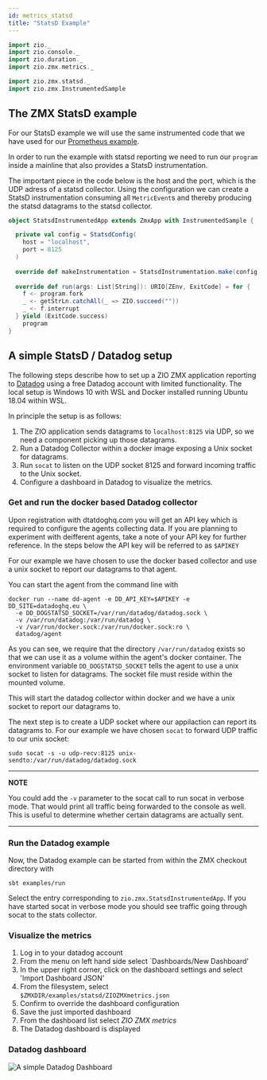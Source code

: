 ```yaml
---
id: metrics_statsd
title: "StatsD Example"
---
```


```scala mdoc:invisible
import zio._
import zio.console._
import zio.duration._
import zio.zmx.metrics._

import zio.zmx.statsd._
import zio.zmx.InstrumentedSample
```
## The ZMX StatsD example

For our StatsD example we will use the same instrumented code that we have used for our [Prometheus example](prometheus.md#the-zmx-prometheus-example). 

In order to run the example with statsd reporting we need to run our `program` inside a mainline that also provides a StatsD instrumentation. 

The important piece in the code below is the host and the port, which is the UDP adress of a statsd collector. Using the configuration we can create 
a StatsD instrumentation consuming all `MetricEvent`s and thereby producing the statsd datagrams to the statsd collector. 

```scala mdoc:silent
object StatsdInstrumentedApp extends ZmxApp with InstrumentedSample {

  private val config = StatsdConfig(
    host = "localhost",
    port = 8125
  )
  
  override def makeInstrumentation = StatsdInstrumentation.make(config)
  
  override def run(args: List[String]): URIO[ZEnv, ExitCode] = for {
    f <- program.fork
    _ <- getStrLn.catchAll(_ => ZIO.succeed(""))
    _ <- f.interrupt
  } yield (ExitCode.success)
    program
}
```

## A simple StatsD / Datadog setup 

The following steps describe how to set up a ZIO ZMX application reporting to [Datadog](https://www.datadoghq.com/) using a free Datadog account 
with limited functionality. The local setup is Windows 10 with WSL and Docker installed running Ubuntu 18.04 within WSL. 

In principle the setup is as follows:

1. The ZIO application sends datagrams to `localhost:8125` via UDP, so we need a component picking up those datagrams. 
1. Run a Datadog Collector within a docker image exposing a Unix socket for datagrams.
1. Run `socat` to listen on the UDP socket 8125 and forward incoming traffic to the Unix socket. 
1. Configure a dashboard in Datadog to visualize the metrics.

### Get and run the docker based Datadog collector 

Upon registration with dtatdoghq.com you will get an API key which is required to configure the agents collecting data. If you are planning 
to experiment with deifferent agents, take a note of your API key for further reference. In the steps below the API key will be referred to 
as `$APIKEY`


For our example we have chosen to use the docker based collector and use a unix socket to report our datagrams to that agent. 

You can start the agent from the command line with 

```
docker run --name dd-agent -e DD_API_KEY=$APIKEY -e DD_SITE=datadoghq.eu \
  -e DD_DOGSTATSD_SOCKET=/var/run/datadog/datadog.sock \
  -v /var/run/datadog:/var/run/datadog \
  -v /var/run/docker.sock:/var/run/docker.sock:ro \
  datadog/agent
```

As you can see, we require that the directory `/var/run/datadog` exists so that we can use it as a volume within the agent's docker container. The environment variable `DD_DOGSTATSD_SOCKET` tells the agent to use a unix socket to listen for datagrams. The socket file must reside within the mounted volume. 

This will start the datadog collector within docker and we have a unix socket to report our datagrams to. 

The next step is to create a UDP socket where our appilaction can report its datagrams to. For our example we have chosen `socat` to forward 
UDP traffic to our unix socket:

```
sudo socat -s -u udp-recv:8125 unix-sendto:/var/run/datadog/datadog.sock
```

---
**NOTE**

You could add the `-v` parameter to the socat call to run socat in verbose mode. That would print all traffic being forwarded to the console as well. 
This is useful to determine whether certain datagrams are actually sent. 

---

### Run the Datadog example

Now, the Datadog example can be started from within the ZMX checkout directory with 

```
sbt examples/run
```

Select the entry corresponding to `zio.zmx.StatsdInstrumentedApp`. If you have started socat in verbose mode you should see traffic going through socat 
to the stats collector. 

### Visualize the metrics

1. Log in to your datadog account 
1. From the menu on left hand side select `Dashboards/New Dashboard'
1. In the upper right corner, click on the dashboard settings and select 'Import Dashboard JSON' 
1. From the filesystem, select `$ZMXDIR/examples/statsd/ZIOZMXmetrics.json`
1. Confirm to override the dashboard configuration 
1. Save the just imported dashboard 
1. From the dashboard list select _ZIO ZMX metrics_
1. The Datadog dashboard is displayed

### Datadog dashboard 

![A simple Datadog Dashboard](/zio-zmx/img/ZIOZmx-Datadog.png)



